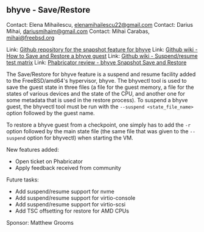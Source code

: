 ## bhyve - Save/Restore ##

Contact: Elena Mihailescu, <elenamihailescu22@gmail.com>
Contact: Darius Mihai, <dariusmihaim@gmail.com>
Contact: Mihai Carabas, <mihai@freebsd.org>

Link:	[Github repository for the snapshot feature for bhyve](https://github.com/FreeBSD-UPB/freebsd/tree/projects/bhyve_snapshot)
Link:	[Github wiki - How to Save and Restore a bhyve guest](https://github.com/FreeBSD-UPB/freebsd/wiki/Save-and-Restore-a-virtual-machine-using-bhyve)
Link:	[Github wiki - Suspend/resume test matrix](https://github.com/FreeBSD-UPB/freebsd/wiki/Suspend-Resume-test-matrix)
Link:	[Phabricator review - bhyve Snapshot Save and Restore](https://reviews.freebsd.org/D19495)

The Save/Restore for bhyve feature is a suspend and resume facility added to the
FreeBSD/amd64's hypervisor, bhyve. The bhyvectl tool is used to save the guest
state in three files (a file for the guest memory, a file for the states of
various devices and the state of the CPU, and another one for some metadata that
is used in the restore process).
To suspend a bhyve guest, the bhyvectl tool must be run with the `--suspend <state_file_name>`
option followed by the guest name.

To restore a bhyve guest from a checkpoint, one simply has to add the `-r` option
followed by the main state file (the same file that was given to the `--suspend`
option for bhyvectl) when starting the VM.

New features added:

   * Open ticket on Phabricator
   * Apply feedback received from community

Future tasks:

   * Add suspend/resume support for nvme
   * Add suspend/resume support for virtio-console
   * Add suspend/resume support for virtio-scsi
   * Add TSC offsetting for restore for AMD CPUs

Sponsor: Matthew Grooms
